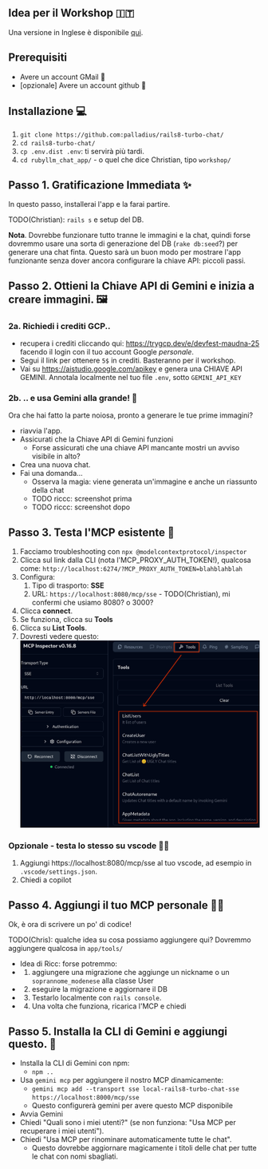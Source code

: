## Idea per il Workshop 🇮🇹

Una versione in Inglese è disponibile [qui](WORKSHOP.md).

## Prerequisiti

* Avere un account GMail 📧
* [opzionale] Avere un account github 🐙

## Installazione 💻


1. `git clone https://github.com:palladius/rails8-turbo-chat/`
2. `cd rails8-turbo-chat/`
3. `cp .env.dist .env`: ti servirà più tardi.
4. `cd rubyllm_chat_app/` - o quel che dice Christian, tipo `workshop/`



## Passo 1. Gratificazione Immediata ✨

<!-- **Perché**. Questo passo è per rendere l'utente felice e coinvolto con il minor sforzo possibile.
-->

In questo passo, installerai l'app e la farai partire.

TODO(Christian): `rails s` e setup del DB.

**Nota**. Dovrebbe funzionare tutto tranne le immagini e la chat, quindi forse dovremmo usare una sorta di generazione del DB (`rake db:seed`?) per generare una chat finta. Questo sarà un buon modo per mostrare l'app funzionante senza dover ancora configurare la chiave API: piccoli passi.


## Passo 2. Ottieni la Chiave API di Gemini e inizia a creare immagini. 🖼️

### 2a. Richiedi i crediti GCP..


<!-- **Perché**. In questo passo l'utente farà due cose:
    1. recuperare i crediti Cloud per usare Gemini (noioso), ma anche
    2. Usare quei crediti
-->

* recupera i crediti cliccando qui: https://trygcp.dev/e/devfest-maudna-25 facendo il login con il tuo account Google *personale*.
* Segui il link per ottenere `5$` in crediti. Basteranno per il workshop.
* Vai su https://aistudio.google.com/apikey e genera una CHIAVE API GEMINI. Annotala localmente nel tuo file `.env`, sotto `GEMINI_API_KEY`

### 2b. .. e usa Gemini alla grande! 🎉

Ora che hai fatto la parte noiosa, pronto a generare le tue prime immagini?


* riavvia l'app.
* Assicurati che la Chiave API di Gemini funzioni
  * Forse assicurati che una chiave API mancante mostri un avviso visibile in alto?
* Crea una nuova chat.
* Fai una domanda...
  * Osserva la magia: viene generata un'immagine e anche un riassunto della chat
  * TODO riccc: screenshot prima
  * TODO riccc: screenshot dopo

## Passo 3. Testa l'MCP esistente 🧪

<!--
Qui mostriamo che abbiamo già un MCP pre-costruito
-->

1. Facciamo troubleshooting con `npx @modelcontextprotocol/inspector`
2. Clicca sul link dalla CLI (nota l'MCP_PROXY_AUTH_TOKEN!), qualcosa come: `http://localhost:6274/?MCP_PROXY_AUTH_TOKEN=blahblahblah`
3. Configura:
   1. Tipo di trasporto: **SSE**
   2. URL: `https://localhost:8080/mcp/sse` - TODO(Christian), mi confermi che usiamo 8080? o 3000?
4. Clicca **connect**.
5. Se funziona, clicca su **Tools**
6. Clicca su **List Tools**.
7. Dovresti vedere questo: ![Lista di strumenti su MCP](docs/workshop/image1.png)



### Opzionale - testa lo stesso su vscode 🧑‍💻

1. Aggiungi https://localhost:8080/mcp/sse al tuo vscode, ad esempio in `.vscode/settings.json`.
2. Chiedi a copilot

## Passo 4. Aggiungi il tuo MCP personale 👨‍🎨

Ok, è ora di scrivere un po' di codice!

TODO(Chris): qualche idea su cosa possiamo aggiungere qui?
Dovremmo aggiungere qualcosa in `app/tools/`

* Idea di Ricc: forse potremmo:
* 1. aggiungere una migrazione che aggiunge un nickname o un `soprannome_modenese` alla classe User
* 2. eseguire la migrazione e aggiornare il DB
* 3. Testarlo localmente con `rails console`.
* 4. Una volta che funziona, ricarica l'MCP e chiedi


## Passo 5. Installa la CLI di Gemini e aggiungi questo. 🚀

* Installa la CLI di Gemini con npm:
  * `npm ..`
* Usa `gemini mcp` per aggiungere il nostro MCP dinamicamente:
  * `gemini mcp add --transport sse local-rails8-turbo-chat-sse https://localhost:8000/mcp/sse`
  * Questo configurerà gemini per avere questo MCP disponibile
* Avvia Gemini
* Chiedi "Quali sono i miei utenti?" (se non funziona: "Usa MCP per recuperare i miei utenti").
* Chiedi "Usa MCP per rinominare automaticamente tutte le chat".
  * Questo dovrebbe aggiornare magicamente i titoli delle chat per tutte le chat con nomi sbagliati.
